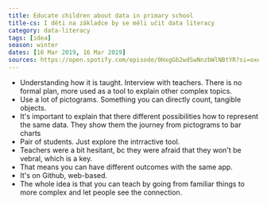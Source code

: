 ```yaml
---
title: Educate children about data in primary school
title-cs: I děti na základce by se měli učit data literacy
category: data-literacy
tags: [idea]
season: winter
dates: [16 Mar 2019, 16 Mar 2019]
sources: https://open.spotify.com/episode/0HxgGb2wdSwNnzbWlNBtYR?si=oxesr4eRRBuaNcIDOrlEBQ
---
```


* Understanding how it is taught. Interview with teachers. There is no formal plan, more used as a tool to explain other complex topics.
* Use a lot of pictograms. Something you can directly count, tangible objects.
* It's important to explain that there different possibilities how to represent the same data. They show them the journey from pictograms to bar charts 
* Pair of students. Just explore the intrractive tool.
* Teachers were a bit hesitant, bc they were afraid that they won't be vebral, which is a key.
* That means you can have different outcomes with the same app.
* It's on Github, web-based.
* The whole idea is that you can teach by going from familiar things to more complex and let people see the connection.